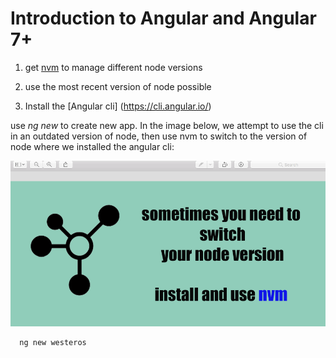 # Introduction to Angular and Angular 7+

1. get [nvm](https://github.com/creationix/nvm) to manage different node versions

2. use the most recent version of node possible

3. Install the [Angular cli] (https://cli.angular.io/)


use *ng new* to create new app.  In the image below, we attempt to use the cli in an outdated version of node, then use nvm to switch to the version of node where we installed the angular cli:


![](nvm.gif)


```
  ng new westeros

```
